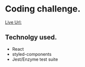 # Coding challenge.
[Live Url:](https://homepolish-checklist.netlify.com/)

## Technolgy used.
- React
- styled-components
- Jest/Enzyme test suite
